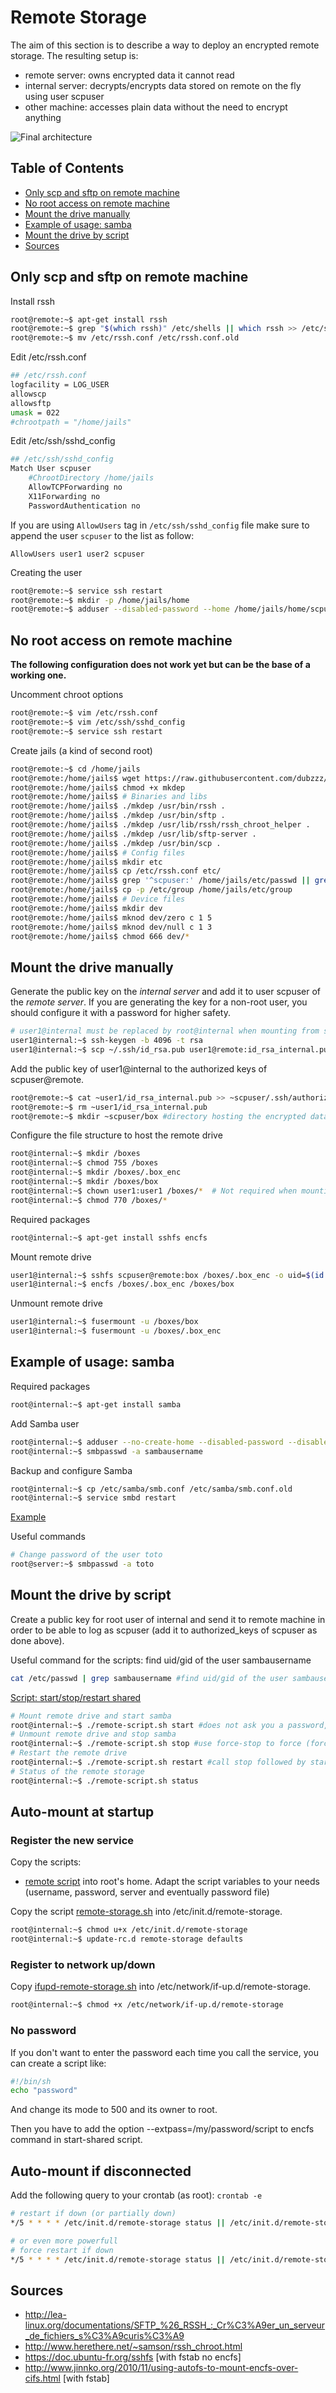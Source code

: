 # Remote Storage

The aim of this section is to describe a way to deploy an encrypted remote storage. The resulting setup is:
- remote server: owns encrypted data it cannot read
- internal server: decrypts/encrypts data stored on remote on the fly using user scpuser
- other machine: accesses plain data without the need to encrypt anything

![Final architecture](https://raw.githubusercontent.com/dubzzz/gnu-linux-tips/master/remote-storage/remote-storage.png "Final architecture")

## Table of Contents

- [Only scp and sftp on remote machine](#only-scp-and-sftp-on-remote-machine)
- [No root access on remote machine](#no-root-access-on-remote-machine)
- [Mount the drive manually](#mount-the-drive-manually)
- [Example of usage: samba](#example-of-usage-samba)
- [Mount the drive by script](#mount-the-drive-by-script)
- [Sources](#sources)

## Only scp and sftp on remote machine

Install rssh
```bash
root@remote:~$ apt-get install rssh
root@remote:~$ grep "$(which rssh)" /etc/shells || which rssh >> /etc/shells
root@remote:~$ mv /etc/rssh.conf /etc/rssh.conf.old
```

Edit /etc/rssh.conf
```bash
## /etc/rssh.conf
logfacility = LOG_USER
allowscp
allowsftp
umask = 022
#chrootpath = "/home/jails"
```

Edit /etc/ssh/sshd_config
```bash
## /etc/ssh/sshd_config
Match User scpuser
    #ChrootDirectory /home/jails
    AllowTCPForwarding no
    X11Forwarding no
    PasswordAuthentication no
```

If you are using ```AllowUsers``` tag in ```/etc/ssh/sshd_config``` file make sure to append the user ```scpuser``` to the list as follow:
```
AllowUsers user1 user2 scpuser
```

Creating the user
```bash
root@remote:~$ service ssh restart
root@remote:~$ mkdir -p /home/jails/home
root@remote:~$ adduser --disabled-password --home /home/jails/home/scpuser --shell "$(which rssh)" scpuser
```

## No root access on remote machine

__The following configuration does not work yet but can be the base of a working one.__

Uncomment chroot options
```bash
root@remote:~$ vim /etc/rssh.conf
root@remote:~$ vim /etc/ssh/sshd_config
root@remote:~$ service ssh restart
```

Create jails (a kind of second root)
```bash
root@remote:~$ cd /home/jails
root@remote:/home/jails$ wget https://raw.githubusercontent.com/dubzzz/gnu-linux-tips/master/remote-storage/mkdep #http://jeannedarc001.free.fr/mkdep
root@remote:/home/jails$ chmod +x mkdep
root@remote:/home/jails$ # Binaries and libs
root@remote:/home/jails$ ./mkdep /usr/bin/rssh .
root@remote:/home/jails$ ./mkdep /usr/bin/sftp .
root@remote:/home/jails$ ./mkdep /usr/lib/rssh/rssh_chroot_helper .
root@remote:/home/jails$ ./mkdep /usr/lib/sftp-server .
root@remote:/home/jails$ ./mkdep /usr/bin/scp .
root@remote:/home/jails$ # Config files
root@remote:/home/jails$ mkdir etc
root@remote:/home/jails$ cp /etc/rssh.conf etc/
root@remote:/home/jails$ grep '^scpuser:' /home/jails/etc/passwd || grep '^scpuser:' /etc/passwd >> /home/jails/etc/passwd
root@remote:/home/jails$ cp -p /etc/group /home/jails/etc/group
root@remote:/home/jails$ # Device files
root@remote:/home/jails$ mkdir dev
root@remote:/home/jails$ mknod dev/zero c 1 5
root@remote:/home/jails$ mknod dev/null c 1 3
root@remote:/home/jails$ chmod 666 dev/*
```

## Mount the drive manually

Generate the public key on the _internal server_ and add it to user scpuser of the _remote server_.
If you are generating the key for a non-root user, you should configure it with a password for higher safety.
```bash
# user1@internal must be replaced by root@internal when mounting from script (see below)
user1@internal:~$ ssh-keygen -b 4096 -t rsa
user1@internal:~$ scp ~/.ssh/id_rsa.pub user1@remote:id_rsa_internal.pub
```

Add the public key of user1@internal to the authorized keys of scpuser@remote.
```bash
root@remote:~$ cat ~user1/id_rsa_internal.pub >> ~scpuser/.ssh/authorized_keys
root@remote:~$ rm ~user1/id_rsa_internal.pub
root@remote:~$ mkdir ~scpuser/box #directory hosting the encrypted data
```

Configure the file structure to host the remote drive
```bash
root@internal:~$ mkdir /boxes
root@internal:~$ chmod 755 /boxes
root@internal:~$ mkdir /boxes/.box_enc
root@internal:~$ mkdir /boxes/box
root@internal:~$ chown user1:user1 /boxes/*  # Not required when mounting from script (see below)
root@internal:~$ chmod 770 /boxes/*
```

Required packages
```bash
root@internal:~$ apt-get install sshfs encfs
```

Mount remote drive
```bash
user1@internal:~$ sshfs scpuser@remote:box /boxes/.box_enc -o uid=$(id -u) -o gid=$(id -g)
user1@internal:~$ encfs /boxes/.box_enc /boxes/box
```

Unmount remote drive
```bash
user1@internal:~$ fusermount -u /boxes/box
user1@internal:~$ fusermount -u /boxes/.box_enc
```

## Example of usage: samba

Required packages
```bash
root@internal:~$ apt-get install samba
```

Add Samba user
```bash
root@internal:~$ adduser --no-create-home --disabled-password --disabled-login sambausername
root@internal:~$ smbpasswd -a sambausername
```

Backup and configure Samba
```bash
root@internal:~$ cp /etc/samba/smb.conf /etc/samba/smb.conf.old
root@internal:~$ service smbd restart
```
[Example](https://raw.githubusercontent.com/dubzzz/gnu-linux-tips/master/remote-storage/smb.conf)

Useful commands
```bash
# Change password of the user toto
root@server:~$ smbpasswd -a toto
```

## Mount the drive by script

Create a public key for root user of internal and send it to remote machine in order to be able to log as scpuser (add it to authorized_keys of scpuser as done above).

Useful command for the scripts: find uid/gid of the user sambausername
```bash
cat /etc/passwd | grep sambausername #find uid/gid of the user sambausername
```

[Script: start/stop/restart shared](https://raw.githubusercontent.com/dubzzz/gnu-linux-tips/master/remote-storage/remote-script.sh)
```bash
# Mount remote drive and start samba
root@internal:~$ ./remote-script.sh start #does not ask you a password, use force-start to force the start when partially started (force-start, starts missing parts only -- start fails if something has already been started before)
# Unmount remote drive and stop samba
root@internal:~$ ./remote-script.sh stop #use force-stop to force (force might be dangerous as it force the unmount)
# Restart the remote drive
root@internal:~$ ./remote-script.sh restart #call stop followed by start, use force-restart to force
# Status of the remote storage
root@internal:~$ ./remote-script.sh status
```

## Auto-mount at startup

### Register the new service

Copy the scripts:
- [remote script](https://raw.githubusercontent.com/dubzzz/gnu-linux-tips/master/remote-storage/remote-script.sh)
into root's home. Adapt the script variables to your needs (username, password, server and eventually password file)

Copy the script [remote-storage.sh](https://raw.githubusercontent.com/dubzzz/gnu-linux-tips/master/remote-storage/remote-storage.sh) into /etc/init.d/remote-storage.

```bash
root@internal:~$ chmod u+x /etc/init.d/remote-storage
root@internal:~$ update-rc.d remote-storage defaults
```

### Register to network up/down

Copy [ifupd-remote-storage.sh](https://raw.githubusercontent.com/dubzzz/gnu-linux-tips/master/remote-storage/ifupd-remote-storage.sh) into /etc/network/if-up.d/remote-storage.

```bash
root@internal:~$ chmod +x /etc/network/if-up.d/remote-storage
```

### No password

If you don't want to enter the password each time you call the service, you can create a script like:
```bash
#!/bin/sh
echo "password"
```

And change its mode to 500 and its owner to root.

Then you have to add the option --extpass=/my/password/script to encfs command in start-shared script.

## Auto-mount if disconnected

Add the following query to your crontab (as root): `crontab -e`
```bash
# restart if down (or partially down)
*/5 * * * * /etc/init.d/remote-storage status || /etc/init.d/remote-storage force-start

# or even more powerfull
# force restart if down
*/5 * * * * /etc/init.d/remote-storage status || /etc/init.d/remote-storage force-start || /etc/init.d/remote-storage restart || /etc/init.d/remote-storage force-restart
```

## Sources
- http://lea-linux.org/documentations/SFTP_%26_RSSH_:_Cr%C3%A9er_un_serveur_de_fichiers_s%C3%A9curis%C3%A9
- http://www.herethere.net/~samson/rssh_chroot.html
- https://doc.ubuntu-fr.org/sshfs [with fstab no encfs]
- http://www.jinnko.org/2010/11/using-autofs-to-mount-encfs-over-cifs.html [with fstab]

